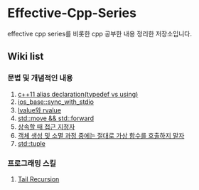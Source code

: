 # Effective-Cpp-Series

effective cpp series를 비롯한 cpp 공부한 내용 정리한 저장소입니다.

## Wiki list
### 문법 및 개념적인 내용
1. [c++11 alias declaration(typedef vs using)](https://github.com/dbdydgur2244/Effective-Cpp-Series/wiki/c--11-alias-declaration(typedef-vs-using))
2. [ios_base::sync_with_stdio](https://github.com/dbdydgur2244/Effective-Cpp-Series/wiki/ios_base::sync_with_stdio)
3. [lvalue와 rvalue](https://github.com/dbdydgur2244/Effective-Cpp-Series/wiki/Lvalue%EC%99%80-Rvalue)
4. [std::move && std::forward](https://github.com/dbdydgur2244/Effective-Cpp-Series/wiki/std::move-&&-std::forward)
5. [상속할 때 접근 지정자](https://github.com/dbdydgur2244/Effective-Cpp-Series/wiki/%EC%83%81%EC%86%8D%ED%95%A0-%EB%95%8C-%EC%A0%91%EA%B7%BC-%EC%A7%80%EC%A0%95%EC%9E%90)
6. [객체 생성 및 소멸 과정 중에는 절대로 가상 함수를 호출하지 말자](https://github.com/dbdydgur2244/Effective-Cpp-Series/wiki/%EA%B0%9D%EC%B2%B4-%EC%83%9D%EC%84%B1-%EB%B0%8F-%EC%86%8C%EB%A9%B8-%EA%B3%BC%EC%A0%95-%EC%A4%91%EC%97%90%EB%8A%94-%EC%A0%88%EB%8C%80%EB%A1%9C-%EA%B0%80%EC%83%81-%ED%95%A8%EC%88%98%EB%A5%BC-%ED%98%B8%EC%B6%9C%ED%95%98%EC%A7%80-%EB%A7%90%EC%9E%90)
7. [std::tuple](https://github.com/dbdydgur2244/Effective-Cpp-Series/wiki/std::tuple%EC%97%90-%EB%8C%80%ED%95%B4%EC%84%9C-%EC%95%8C%EC%95%84%EB%B3%B4%EC%9E%90)

### 프로그래밍 스킬
1. [Tail Recursion](https://github.com/dbdydgur2244/Effective-Cpp-Series/wiki/Tail-Recursion)
